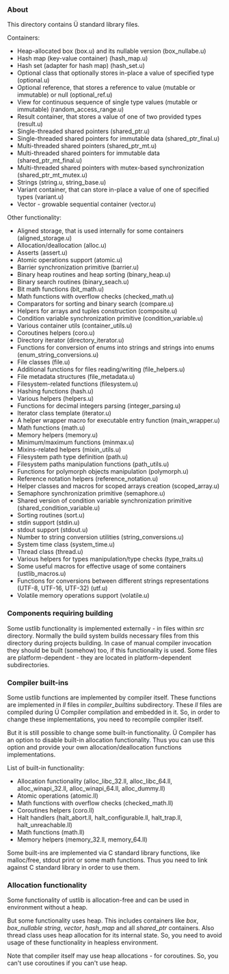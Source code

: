 ### About

This directory contains Ü standard library files.

Containers:

* Heap-allocated box (box.u) and its nullable version (box_nullabe.u)
* Hash map (key-value container) (hash_map.u)
* Hash set (adapter for hash map) (hash_set.u)
* Optional class that optionally stores in-place a value of specified type (optional.u)
* Optional reference, that stores a reference to value (mutable or immutable) or null (optional_ref.u)
* View for continuous sequence of single type values (mutable or immutable) (random_access_range.u)
* Result container, that stores a value of one of two provided types (result.u)
* Single-threaded shared pointers (shared_ptr.u)
* Single-threaded shared pointers for immutable data (shared_ptr_final.u)
* Multi-threaded shared pointers (shared_ptr_mt.u)
* Multi-threaded shared pointers for immutable data (shared_ptr_mt_final.u)
* Multi-threaded shared pointers with mutex-based synchronization (shared_ptr_mt_mutex.u)
* Strings (string.u, string_base.u)
* Variant container, that can store in-place a value of one of specified types (variant.u)
* Vector - growable sequential container (vector.u)

Other functionality:

* Aligned storage, that is used internally for some containers (aligned_storage.u)
* Allocation/deallocation (alloc.u)
* Asserts (assert.u)
* Atomic operations support (atomic.u)
* Barrier synchronization primitive (barrier.u)
* Binary heap routines and heap sorting (binary_heap.u)
* Binary search routines (binary_seach.u)
* Bit math functions (bit_math.u)
* Math functions with overflow checks (checked_math.u)
* Comparators for sorting and binary search (compare.u)
* Helpers for arrays and tuples construction (composite.u)
* Condition variable synchronization primitive (condition_variable.u)
* Various container utils (container_utils.u)
* Coroutines helpers (coro.u)
* Directory iterator (directory_iterator.u)
* Functions for conversion of enums into strings and strings into enums (enum_string_conversions.u)
* File classes (file.u)
* Additional functions for files reading/writing (file_helpers.u)
* File metadata structures (file_metadata.u)
* Filesystem-related functions (filesystem.u)
* Hashing functions (hash.u)
* Various helpers (helpers.u)
* Functions for decimal integers parsing (integer_parsing.u)
* Iterator class template (iterator.u)
* A helper wrapper macro for executable entry function (main_wrapper.u)
* Math functions (math.u)
* Memory helpers (memory.u)
* Minimum/maximum functions (minmax.u)
* Mixins-related helpers (mixin_utils.u)
* Filesystem path type definition (path.u)
* Filesystem paths manipulation functions (path_utils.u)
* Functions for polymorph objects manipulation (polymorph.u)
* Reference notation helpers (reference_notation.u)
* Helper classes and macros for scoped arrays creation (scoped_array.u)
* Semaphore synchronization primitive (semaphore.u)
* Shared version of condition variable synchronization primitive (shared_condition_variable.u)
* Sorting routines (sort.u)
* stdin support (stdin.u)
* stdout support (stdout.u)
* Number to string conversion utilities (string_conversions.u)
* System time class (system_time.u)
* Thread class (thread.u)
* Various helpers for types manipulation/type checks (type_traits.u)
* Some useful macros for effective usage of some containers (ustlib_macros.u)
* Functions for conversions between different strings representations (UTF-8, UTF-16, UTF-32) (utf.u)
* Volatile memory operations support (volatile.u)


### Components requiring building

Some ustlib functionality is implemented externally - in files within *src* directory.
Normally the build system builds necessary files from this directory during projects building.
In case of manual compiler invocation they should be built (somehow) too, if this functionality is used.
Some files are platform-dependent - they are located in platform-dependent subdirectories.


### Compiler built-ins

Some ustlib functions are implemented by compiler itself.
These functions are implemented in *ll* files in *compiler_builtins* subdirectory.
These *ll* files are compiled during Ü Compiler compilation and embedded in it.
So, in order to change these implementations, you need to recompile compiler itself.

But it is still possible to change some built-in functionality.
Ü Compiler has an option to disable built-in allocation functionality.
Thus you can use this option and provide your own allocation/deallocation functions implementations.

List of built-in functionality:

* Allocation functionality (alloc_libc_32.ll, alloc_libc_64.ll, alloc_winapi_32.ll, alloc_winapi_64.ll, alloc_dummy.ll)
* Atomic operations (atomic.ll)
* Math functions with overflow checks (checked_math.ll)
* Coroutines helpers (coro.ll)
* Halt handlers (halt_abort.ll, halt_configurable.ll, halt_trap.ll, halt_unreachable.ll)
* Math functions (math.ll)
* Memory helpers (memory_32.ll, memory_64.ll)

Some built-ins are implemented via C standard library functions, like malloc/free, stdout print or some math functions.
Thus you need to link against C standard library in order to use them.


### Allocation functionality

Some functionality of ustlib is allocation-free and can be used in environment without a heap.

But some functionality uses heap.
This includes containers like *box*, *box_nullable* *string*, *vector*, *hash_map* and all *shared_ptr* containers.
Also thread class uses heap allocation for its internal state.
So, you need to avoid usage of these functionality in heapless environment.

Note that compiler itself may use heap allocations - for coroutines.
So, you can't use coroutines if you can't use heap.
